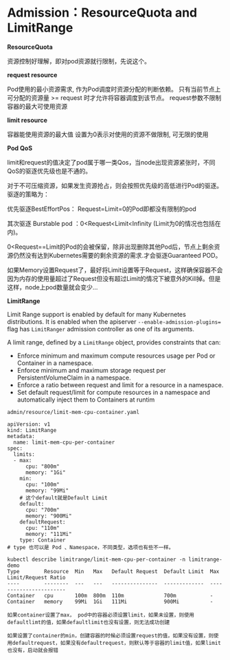 # Admission：ResourceQuota and LimitRange



**ResourceQuota**

资源控制好理解，即对pod资源就行限制，先说这个。

**request resource**

Pod使用的最小资源需求, 作为Pod调度时资源分配的判断依赖。 只有当前节点上可分配的资源量 &gt;= request 时才允许将容器调度到该节点。 request参数不限制容器的最大可使用资源

**limit resource**

容器能使用资源的最大值 设置为0表示对使用的资源不做限制, 可无限的使用

**Pod QoS**

limit和request的值决定了pod属于哪一类Qos，当node出现资源紧张时，不同QoS的驱逐优先级也是不通的。

对于不可压缩资源，如果发生资源抢占，则会按照优先级的高低进行Pod的驱逐。驱逐的策略为：

优先驱逐BestEffortPos： Request=Limit=0的Pod即都没有限制的pod

其次驱逐 Burstable pod ：0&lt;Request&lt;Limit&lt;Infinity \(Limit为0的情况也包括在内\)。

 0&lt;Request==Limit的Pod的会被保留，除非出现删除其他Pod后，节点上剩余资源仍然没有达到Kubernetes需要的剩余资源的需求.才会驱逐Guaranteed POD。

如果Memory设置Request了，最好将Limit设置等于Request，这样确保容器不会因为内存的使用量超过了Request但没有超过Limit的情况下被意外的Kill掉。但是这样，node上pod数量就会变少...

**LimitRange**

Limit Range support is enabled by default for many Kubernetes distributions. It is enabled when the apiserver `--enable-admission-plugins=` flag has `LimitRanger` admission controller as one of its arguments.

A limit range, defined by a `LimitRange` object, provides constraints that can:

* Enforce minimum and maximum compute resources usage per Pod or Container in a namespace.
* Enforce minimum and maximum storage request per PersistentVolumeClaim in a namespace.
* Enforce a ratio between request and limit for a resource in a namespace.
* Set default request/limit for compute resources in a namespace and automatically inject them to Containers at runtim

```text
admin/resource/limit-mem-cpu-container.yaml 
​
apiVersion: v1
kind: LimitRange
metadata:
  name: limit-mem-cpu-per-container
spec:
  limits:
  - max:
      cpu: "800m"
      memory: "1Gi"
    min:
      cpu: "100m"
      memory: "99Mi"
    # 这个default就是Default Limit
    default:
      cpu: "700m"
      memory: "900Mi"
    defaultRequest:
      cpu: "110m"
      memory: "111Mi"
    type: Container
# type 也可以是 Pod 、Namespace，不同类型，选项也有些不一样。
​
kubectl describe limitrange/limit-mem-cpu-per-container -n limitrange-demo
Type        Resource  Min   Max   Default Request  Default Limit  Max Limit/Request Ratio
----        --------  ---   ---   ---------------  -------------  -----------------------
Container   cpu       100m  800m  110m             700m           -
Container   memory    99Mi  1Gi   111Mi            900Mi          -
​
如果container设置了max， pod中的容器必须设置limit，如果未设置，则使用defaultlimt的值，如果defaultlimit也没有设置，则无法成功创建
​
如果设置了container的min，创建容器的时候必须设置request的值，如果没有设置，则使用defaultrequest，如果没有defaultrequest，则默认等于容器的limit值，如果limit也没有，启动就会报错
```

